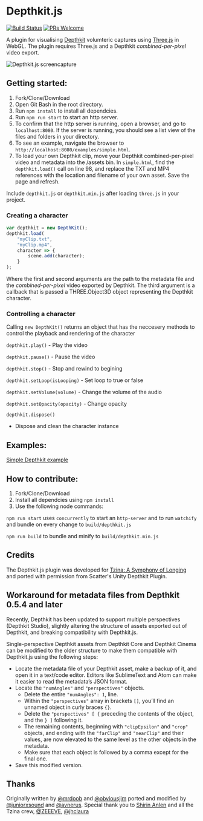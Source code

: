 # Depthkit.js
[![Build Status](https://travis-ci.org/juniorxsound/DepthKit.js.svg?branch=master)](https://travis-ci.org/juniorxsound/DepthKit.js)                [![PRs Welcome](https://img.shields.io/badge/PRs-welcome-brightgreen.svg?style=flat-square)](http://makeapullrequest.com)

A plugin for visualising [Depthkit](http://www.depthkit.tv/) volumteric captures using [Three.js](https://github.com/mrdoob/three.js) in WebGL. The plugin requires Three.js and a Depthkit *combined-per-pixel* video export.

![Depthkit.js screencapture](https://raw.githubusercontent.com/ScatterCo/DepthKit.js/master/assets/gh/banner.gif)

## Getting started:
1. Fork/Clone/Download
1. Open Git Bash in the root directory.
1. Run ```npm install``` to install all dependcies.
1. Run ```npm run start``` to start an http server.
1. To confirm that the http server is running, open a browser, and go to ```localhost:8080```. If the server is running, you should see a list view of the files and folders in your directory.
1. To see an example, navigate the browser to ```http://localhost:8080/examples/simple.html```.
1. To load your own Depthkit clip, move your Depthkit combined-per-pixel video and metadata into the /assets bin. In ```simple.html```, find the ```depthkit.load()``` call on line 98, and replace the TXT and MP4 references with the location and filename of your own asset. Save the page and refresh.

Include ```depthkit.js``` or ```depthkit.min.js``` after loading ```three.js``` in your project.

### Creating a character
```JavaScript
var depthkit = new DepthKit();
depthkit.load(
	"myClip.txt",
	"myClip.mp4",
	character => {
		scene.add(character);
	}
);
```
Where the first and second arguments are the path to the metadata file and the *combined-per-pixel* video exported by Depthkit.
The third argument is a callback that is passed a THREE.Object3D object representing the Depthkit character.

### Controlling a character
Calling ```new DepthKit()``` returns an object that has the neccesery methods to control the playback and rendering of the character

```depthkit.play()``` - Play the video

```depthkit.pause()``` - Pause the video

```depthkit.stop()``` - Stop and rewind to begining

```depthkit.setLoop(isLooping)``` - Set loop to true or false

```depthkit.setVolume(volume)``` - Change the volume of the audio

```depthkit.setOpacity(opacity)``` - Change opacity

```depthkit.dispose()```
- Dispose and clean the character instance

## Examples:
[Simple Depthkit example](https://juniorxsound.github.io/DepthKit.js/examples/simple.html)

## How to contribute:
1. Fork/Clone/Download
1. Install all dependcies using ```npm install```
1. Use the following node commands:

```npm run start``` uses ```concurrently``` to start an ```http-server``` and to run ```watchify``` and bundle on every change to ```build/depthkit.js```

```npm run build``` to bundle and minify to ```build/depthkit.min.js```

## Credits
The Depthkit.js plugin was developed for [Tzina: A Symphony of Longing](https://tzina.space) and ported with permission from Scatter's Unity Depthkit Plugin.

## Workaround for metadata files from Depthkit 0.5.4 and later
Recently, Depthkit has been updated to support multiple perspectives (Depthkit Studio), slightly altering the structure of assets exported out of Depthkit, and breaking compatibility with Depthkit.js.

Single-perspective Depthkit assets from Depthkit Core and Depthkit Cinema can be modified to the older structure to make them compatible with Depthkit.js using the following steps:

* Locate the metadata file of your Depthkit asset, make a backup of it, and open it in a text/code editor. Editors like SublimeText and Atom can make it easier to read the metadata’s JSON format.
* Locate the ```"numAngles"``` and ```"perspectives"``` objects.
    * Delete the entire ```"numAngles": 1```, line.
    * Within the ```"perspectives"``` array in brackets ```[]```, you’ll find an unnamed object in curly braces ```{}```. 
    * Delete the ```"perspectives" [ {``` preceding the contents of the object, and the ```} ]``` following it. 
    * The remaining contents, beginning with ```"clipEpsilon"``` and ```"crop"``` objects, and ending with the ```"farClip"``` and ```"nearClip"``` and their values, are now elevated to the same level as the other objects in the metadata.
     * Make sure that each object is followed by a comma except for the final one.
* Save this modified version.

## Thanks

Originally written by [@mrdoob](https://github.com/mrdoob) and [@obviousjim](https://github.com/obviousjim) ported and modified by [@juniorxsound](https://github.com/juniorxsound) and [@avnerus](https://github.com/Avnerus). Special thank you to [Shirin Anlen](https://www.shirin.works/) and all the Tzina crew, [@ZEEEVE](https://github.com/zivschneider), [@jhclaura](https://github.com/jhclaura)
